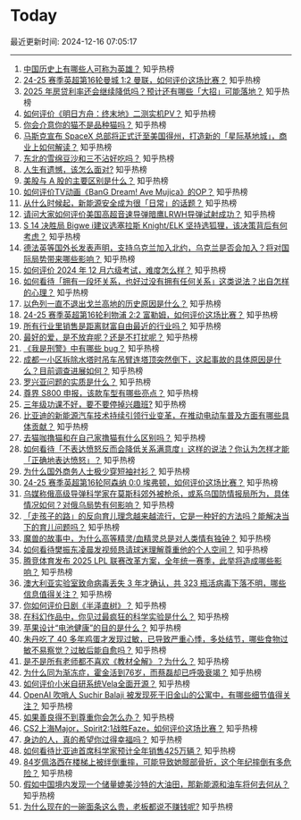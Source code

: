 # Today

最近更新时间: 2024-12-16 07:05:17

--- 
1. [中国历史上有哪些人可称为英雄？](https://www.zhihu.com/question/63751940) 知乎热榜
2. [24-25 赛季英超第16轮曼城 1:2 曼联，如何评价这场比赛？](https://www.zhihu.com/question/6956173064) 知乎热榜
3. [2025 年房贷利率还会继续降低吗？预计还有哪些「大招」可能落地？](https://www.zhihu.com/question/6752093693) 知乎热榜
4. [如何评价《明日方舟：终末地》二测实机PV？](https://www.zhihu.com/question/6911645819) 知乎热榜
5. [你会介意你的猫不是品种猫吗？](https://www.zhihu.com/question/413441565) 知乎热榜
6. [马斯克宣布 SpaceX 总部将正式迁至美国得州，打造新的「星际基地城」，商业上如何解读？](https://www.zhihu.com/question/6867560931) 知乎热榜
7. [东北的雪绵豆沙和三不沾好吃吗？](https://www.zhihu.com/question/6759553763) 知乎热榜
8. [人生有遗憾，该怎么面对?](https://www.zhihu.com/question/6837259045) 知乎热榜
9. [美股与 A 股的主要区别是什么？](https://www.zhihu.com/question/754587486) 知乎热榜
10. [如何评价TV动画《BanG Dream! Ave Mujica》的OP？](https://www.zhihu.com/question/6913571146) 知乎热榜
11. [从什么时候起，新能源安全成为很「日常」的话题？](https://www.zhihu.com/question/6832021272) 知乎热榜
12. [请问大家如何评价美国高超音速导弹暗鹰LRWH导弹试射成功？](https://www.zhihu.com/question/6750378386) 知乎热榜
13. [S 14 决胜局 Bigwe i建议选塞拉斯 Knight/ELK 坚持选狐狸，该决策背后有何考虑？](https://www.zhihu.com/question/6381996649) 知乎热榜
14. [德法英等国外长发表声明，支持乌克兰加入北约，乌克兰是否会加入？将对国际局势带来哪些影响？](https://www.zhihu.com/question/6824545037) 知乎热榜
15. [如何评价 2024 年 12 月六级考试，难度怎么样？](https://www.zhihu.com/question/6852410266) 知乎热榜
16. [如何看待「拥有一段坏关系，也好过没有拥有任何关系」这类说法？出自怎样的心理？](https://www.zhihu.com/question/6684002359) 知乎热榜
17. [以色列一直不退出戈兰高地的历史原因是什么？](https://www.zhihu.com/question/31636807) 知乎热榜
18. [24-25 赛季英超第16轮利物浦 2:2 富勒姆，如何评价这场比赛？](https://www.zhihu.com/question/6871945445) 知乎热榜
19. [所有行业里销售是距离财富自由最近的行业吗？](https://www.zhihu.com/question/6832417527) 知乎热榜
20. [最好的爱，是不放弃呢？还是不打扰呢？](https://www.zhihu.com/question/6869580917) 知乎热榜
21. [《我是刑警》中有哪些 bug？](https://www.zhihu.com/question/5495596244) 知乎热榜
22. [成都一小区拆除水塔时吊车吊臂连塔顶突然倒下，这起事故的具体原因是什么？目前调查进展如何？](https://www.zhihu.com/question/6672436067) 知乎热榜
23. [罗兴亚问题的实质是什么？](https://www.zhihu.com/question/65109844) 知乎热榜
24. [尊界 S800 申报，该款车型有哪些亮点？](https://www.zhihu.com/question/6471320922) 知乎热榜
25. [三年级功课不好，要不要停掉兴趣班?](https://www.zhihu.com/question/3489056291) 知乎热榜
26. [比亚迪的新能源汽车技术持续引领行业变革，在推动电动车普及方面有哪些具体贡献？](https://www.zhihu.com/question/6693950722) 知乎热榜
27. [去猫咖撸猫和在自己家撸猫有什么区别吗？](https://www.zhihu.com/question/606708750) 知乎热榜
28. [如何看待「不表达愤怒反而会降低关系满意度」这样的说法？你认为怎样才能「正确地表达愤怒」？](https://www.zhihu.com/question/6684029781) 知乎热榜
29. [为什么国外商务人士极少穿短袖衬衫？](https://www.zhihu.com/question/21158197) 知乎热榜
30. [24-25 赛季英超第16轮阿森纳 0:0 埃弗顿，如何评价这场比赛？](https://www.zhihu.com/question/6871935710) 知乎热榜
31. [乌媒称俄高级导弹科学家在莫斯科郊外被枪杀，或系乌国防情报局所为，具体情况如何？对俄乌局势有何影响？](https://www.zhihu.com/question/6820069813) 知乎热榜
32. [「走孩子的路」的反向育儿理念越来越流行，它是一种好的方法吗？能解决当下的育儿问题吗？](https://www.zhihu.com/question/6659114169) 知乎热榜
33. [魔兽的故事中，为什么高等精灵/血精灵总是对人类情有独钟？](https://www.zhihu.com/question/41313428) 知乎热榜
34. [如何看待樊振东凌晨发视频恳请球迷理解尊重他的个人空间？](https://www.zhihu.com/question/6905593143) 知乎热榜
35. [腾竞体育发布 2025 LPL 联赛改革方案，全年统一赛季，此举将造成哪些影响？](https://www.zhihu.com/question/6831892352) 知乎热榜
36. [澳大利亚实验室致命病毒丢失 3 年才确认，共 323 瓶活病毒下落不明，哪些信息值得关注？](https://www.zhihu.com/question/6575154499) 知乎热榜
37. [你如何评价日剧《半泽直树》？](https://www.zhihu.com/question/21355533) 知乎热榜
38. [在科幻作品中，你见过最疯狂的科学实验是什么？](https://www.zhihu.com/question/628041386) 知乎热榜
39. [苹果设计“电池健康”的目的是什么？](https://www.zhihu.com/question/640885758) 知乎热榜
40. [朱丹吃了 40 多年鸡蛋才发现过敏，已导致严重心悸，多处结节，哪些食物过敏不易察觉？过敏后能自愈吗？](https://www.zhihu.com/question/6819911918) 知乎热榜
41. [是不是所有老师都不喜欢《教材全解》？为什么？](https://www.zhihu.com/question/268312931) 知乎热榜
42. [为什么同为渐冻症，霍金活到76岁，而蔡磊却已呼吸衰竭？](https://www.zhihu.com/question/641422453) 知乎热榜
43. [如何评价小米自研系统Vela全面开源？](https://www.zhihu.com/question/6594058263) 知乎热榜
44. [OpenAI 吹哨人 Suchir Balaji 被发现死于旧金山的公寓中，有哪些细节值得关注？](https://www.zhihu.com/question/6841313956) 知乎热榜
45. [如果善良得不到尊重你会怎么办？](https://www.zhihu.com/question/864483578) 知乎热榜
46. [CS2上海Major，Spirit2:1战胜Faze，如何评价这场比赛？](https://www.zhihu.com/question/6940920809) 知乎热榜
47. [身边的人，真的希望你过得幸福吗？](https://www.zhihu.com/question/6858039082) 知乎热榜
48. [如何看待比亚迪首席科学家预计全年销售425万辆？](https://www.zhihu.com/question/6847896477) 知乎热榜
49. [84岁佩洛西在楼梯上被绊倒重摔，可能导致她髋部骨折，这个年纪摔倒有多危险？](https://www.zhihu.com/question/6830085969) 知乎热榜
50. [假如中国境内发现一个储量媲美沙特的大油田，那新能源和油车将何去何从？](https://www.zhihu.com/question/6834528575) 知乎热榜
51. [为什么现在的一碗面条这么贵，老板都说不赚钱呢?](https://www.zhihu.com/question/6541367968) 知乎热榜
